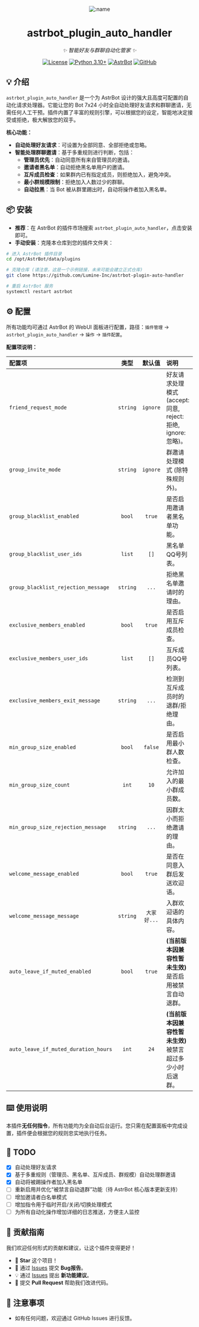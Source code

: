 <div align="center">

![:name](https://count.getloli.com/@astrbot_plugin_auto_handler?name=astrbot_plugin_auto_handler&theme=morden-num&padding=6&offset=0&align=top&scale=1&pixelated=1&darkmode=auto)

# astrbot_plugin_auto_handler

_✨ 智能好友与群聊自动化管家 ✨_  

[![License](https://img.shields.io/badge/License-MIT-green.svg)](https://opensource.org/licenses/MIT)
[![Python 3.10+](https://img.shields.io/badge/Python-3.10%2B-blue.svg)](https://www.python.org/)
[![AstrBot](https://img.shields.io/badge/AstrBot-3.5%2B-orange.svg)](https://github.com/AstrBotDevs/AstrBot)
[![GitHub](https://img.shields.io/badge/作者-crimes2)](https://github.com/crimes2)

</div>

## 💡 介绍

`astrbot_plugin_auto_handler` 是一个为 AstrBot 设计的强大且高度可配置的自动化请求处理器。它能让您的 Bot 7x24 小时全自动处理好友请求和群聊邀请，无需任何人工干预。插件内置了丰富的规则引擎，可以根据您的设定，智能地决定接受或拒绝，极大解放您的双手。

**核心功能：**
- **自动处理好友请求**：可设置为全部同意、全部拒绝或忽略。
- **智能处理群聊邀请**：基于多重规则进行判断，包括：
    - **管理员优先**：自动同意所有来自管理员的邀请。
    - **邀请者黑名单**：自动拒绝黑名单用户的邀请。
    - **互斥成员检查**：如果群内已有指定成员，则拒绝加入，避免冲突。
    - **最小群规模限制**：拒绝加入人数过少的群聊。
    - **自动拉黑**：当 Bot 被从群里踢出时，自动将操作者加入黑名单。

## 📦 安装

- **推荐**：在 AstrBot 的插件市场搜索 `astrbot_plugin_auto_handler`，点击安装即可。
- **手动安装**：克隆本仓库到您的插件文件夹：

```bash
# 进入 AstrBot 插件目录
cd /opt/AstrBot/data/plugins

# 克隆仓库 (请注意，这是一个示例链接，未来可能会建立正式仓库)
git clone https://github.com/Lumine-Inc/astrbot-plugin-auto-handler

# 重启 AstrBot 服务
systemctl restart astrbot
```

## ⚙️ 配置

所有功能均可通过 AstrBot 的 WebUI 面板进行配置，路径：`插件管理` -> `astrbot_plugin_auto_handler` -> `操作` -> `插件配置`。

**配置项说明：**

| 配置项 | 类型 | 默认值 | 说明 |
| :--- | :---: | :---: | :--- |
| `friend_request_mode` | `string` | `ignore` | 好友请求处理模式 (accept: 同意, reject: 拒绝, ignore: 忽略)。 |
| `group_invite_mode` | `string` | `ignore` | 群邀请处理模式 (除特殊规则外)。 |
| `group_blacklist_enabled` | `bool` | `true` | 是否启用邀请者黑名单功能。 |
| `group_blacklist_user_ids`| `list` | `[]` | 黑名单QQ号列表。 |
| `group_blacklist_rejection_message` | `string` | `...` | 拒绝黑名单邀请时的理由。 |
| `exclusive_members_enabled` | `bool` | `true` | 是否启用互斥成员检查。 |
| `exclusive_members_user_ids`| `list` | `[]` | 互斥成员QQ号列表。 |
| `exclusive_members_exit_message` | `string` | `...` | 检测到互斥成员时的退群/拒绝理由。 |
| `min_group_size_enabled`| `bool` | `false` | 是否启用最小群人数检查。 |
| `min_group_size_count` | `int` | `10` | 允许加入的最小群成员数。 |
| `min_group_size_rejection_message` | `string` | `...` | 因群太小而拒绝邀请的理由。 |
| `welcome_message_enabled` | `bool` | `true` | 是否在同意入群后发送欢迎语。 |
| `welcome_message_message` | `string` | `大家好...` | 入群欢迎语的具体内容。 |
| `auto_leave_if_muted_enabled` | `bool` | `true` | **(当前版本因兼容性暂未生效)** 是否启用被禁言自动退群。 |
| `auto_leave_if_muted_duration_hours` | `int` | `24` | **(当前版本因兼容性暂未生效)** 被禁言超过多少小时后退群。 |


## ⌨️ 使用说明

本插件**无任何指令**，所有功能均为全自动后台运行。您只需在配置面板中完成设置，插件便会根据您的规则忠实地执行任务。

## 🤝 TODO

- [x] 自动处理好友请求
- [x] 基于多重规则（管理员、黑名单、互斥成员、群规模）自动处理群邀请
- [x] 自动将被踢操作者加入黑名单
- [ ] 重新启用并优化“被禁言自动退群”功能（待 AstrBot 核心版本更新支持）
- [ ] 增加邀请者白名单模式
- [ ] 增加指令用于临时开启/关闭/切换处理模式
- [ ] 为所有自动化操作增加详细的日志推送，方便主人监控

## 👥 贡献指南

我们欢迎任何形式的贡献和建议，让这个插件变得更好！
- 🌟 **Star** 这个项目！
- 🐛 通过 [Issues](https://github.com/Lumine-Inc/astrbot-plugin-auto-handler/issues) 提交 **Bug报告**。
- 💡 通过 [Issues](https://github.com/Lumine-Inc/astrbot-plugin-auto-handler/issues) 提出 **新功能建议**。
- 🔧 提交 **Pull Request** 帮助我们改进代码。

## 📌 注意事项
- 如有任何问题，欢迎通过 GitHub Issues 进行反馈。
